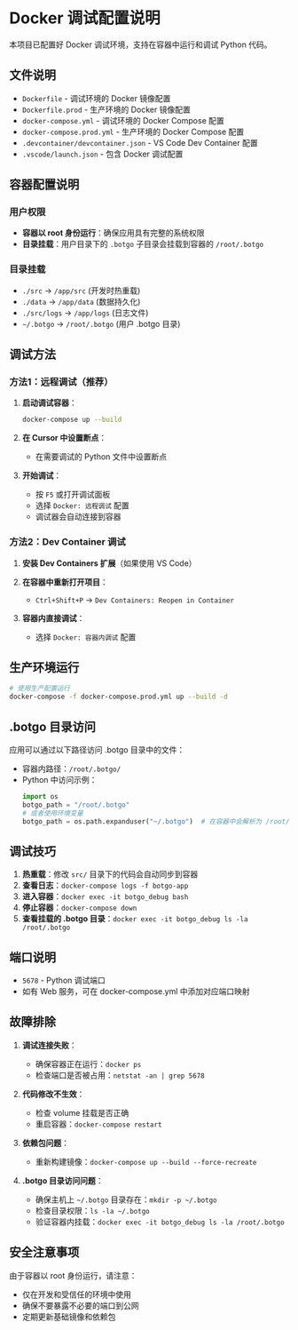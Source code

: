 # Docker 调试配置说明

本项目已配置好 Docker 调试环境，支持在容器中运行和调试 Python 代码。

## 文件说明

- `Dockerfile` - 调试环境的 Docker 镜像配置
- `Dockerfile.prod` - 生产环境的 Docker 镜像配置
- `docker-compose.yml` - 调试环境的 Docker Compose 配置
- `docker-compose.prod.yml` - 生产环境的 Docker Compose 配置
- `.devcontainer/devcontainer.json` - VS Code Dev Container 配置
- `.vscode/launch.json` - 包含 Docker 调试配置

## 容器配置说明

### 用户权限
- **容器以 root 身份运行**：确保应用具有完整的系统权限
- **目录挂载**：用户目录下的 `.botgo` 子目录会挂载到容器的 `/root/.botgo`

### 目录挂载
- `./src` → `/app/src` (开发时热重载)
- `./data` → `/app/data` (数据持久化)
- `./src/logs` → `/app/logs` (日志文件)
- `~/.botgo` → `/root/.botgo` (用户 .botgo 目录)

## 调试方法

### 方法1：远程调试（推荐）

1. **启动调试容器**：
   ```bash
   docker-compose up --build
   ```

2. **在 Cursor 中设置断点**：
   - 在需要调试的 Python 文件中设置断点

3. **开始调试**：
   - 按 `F5` 或打开调试面板
   - 选择 `Docker: 远程调试` 配置
   - 调试器会自动连接到容器

### 方法2：Dev Container 调试

1. **安装 Dev Containers 扩展**（如果使用 VS Code）

2. **在容器中重新打开项目**：
   - `Ctrl+Shift+P` → `Dev Containers: Reopen in Container`

3. **容器内直接调试**：
   - 选择 `Docker: 容器内调试` 配置

## 生产环境运行

```bash
# 使用生产配置运行
docker-compose -f docker-compose.prod.yml up --build -d
```

## .botgo 目录访问

应用可以通过以下路径访问 .botgo 目录中的文件：
- 容器内路径：`/root/.botgo/`
- Python 中访问示例：
  ```python
  import os
  botgo_path = "/root/.botgo"
  # 或者使用环境变量
  botgo_path = os.path.expanduser("~/.botgo")  # 在容器中会解析为 /root/.botgo
  ```

## 调试技巧

1. **热重载**：修改 `src/` 目录下的代码会自动同步到容器
2. **查看日志**：`docker-compose logs -f botgo-app`
3. **进入容器**：`docker exec -it botgo_debug bash`
4. **停止容器**：`docker-compose down`
5. **查看挂载的 .botgo 目录**：`docker exec -it botgo_debug ls -la /root/.botgo`

## 端口说明

- `5678` - Python 调试端口
- 如有 Web 服务，可在 docker-compose.yml 中添加对应端口映射

## 故障排除

1. **调试连接失败**：
   - 确保容器正在运行：`docker ps`
   - 检查端口是否被占用：`netstat -an | grep 5678`

2. **代码修改不生效**：
   - 检查 volume 挂载是否正确
   - 重启容器：`docker-compose restart`

3. **依赖包问题**：
   - 重新构建镜像：`docker-compose up --build --force-recreate`

4. **.botgo 目录访问问题**：
   - 确保主机上 `~/.botgo` 目录存在：`mkdir -p ~/.botgo`
   - 检查目录权限：`ls -la ~/.botgo`
   - 验证容器内挂载：`docker exec -it botgo_debug ls -la /root/.botgo`

## 安全注意事项

由于容器以 root 身份运行，请注意：
- 仅在开发和受信任的环境中使用
- 确保不要暴露不必要的端口到公网
- 定期更新基础镜像和依赖包 